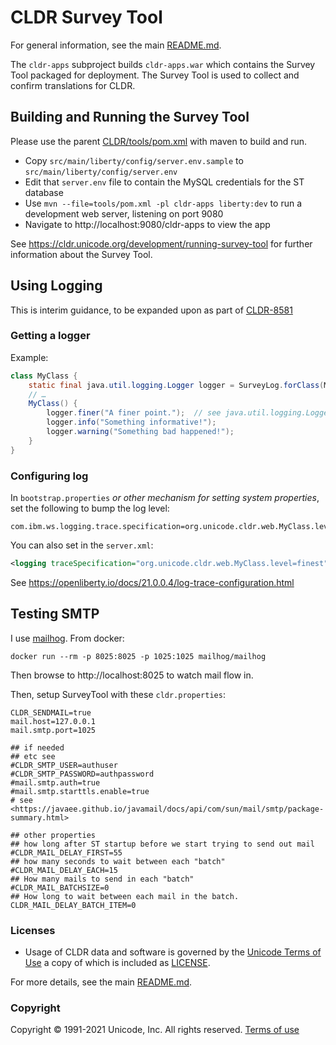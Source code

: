 # CLDR Survey Tool

For general information, see the main [README.md](../../README.md).

The `cldr-apps` subproject builds `cldr-apps.war` which contains the Survey Tool
packaged for deployment. The Survey Tool is used to collect and confirm translations
for CLDR.

## Building and Running the Survey Tool

Please use the parent [CLDR/tools/pom.xml](../pom.xml) with maven to build and run.

- Copy `src/main/liberty/config/server.env.sample` to `src/main/liberty/config/server.env`
- Edit that `server.env` file to contain the MySQL credentials for the ST database
- Use `mvn --file=tools/pom.xml -pl cldr-apps liberty:dev` to run a development
web server, listening on port 9080
- Navigate to http://localhost:9080/cldr-apps to view the app

See <https://cldr.unicode.org/development/running-survey-tool> for further information
about the Survey Tool.

## Using Logging

This is interim guidance, to be expanded upon as part of [CLDR-8581](https://unicode-org.atlassian.net/browse/CLDR-8581)

### Getting a logger

Example:

```java
class MyClass {
    static final java.util.logging.Logger logger = SurveyLog.forClass(MyClass.class);
    // …
    MyClass() {
        logger.finer("A finer point.");  // see java.util.logging.Logger docs
        logger.info("Something informative!");
        logger.warning("Something bad happened!");
    }
}
```

### Configuring log

In `bootstrap.properties` _or other mechanism for setting system properties_, set the following to bump the log level:

```properties
com.ibm.ws.logging.trace.specification=org.unicode.cldr.web.MyClass.level=finest
```

You can also set in the `server.xml`:

```xml
<logging traceSpecification="org.unicode.cldr.web.MyClass.level=finest"/>
```

See <https://openliberty.io/docs/21.0.0.4/log-trace-configuration.html>

## Testing SMTP

I use [mailhog](https://github.com/mailhog/MailHog). From docker:

```shell
docker run --rm -p 8025:8025 -p 1025:1025 mailhog/mailhog
```

Then browse to http://localhost:8025 to watch mail flow in.

Then, setup SurveyTool with these `cldr.properties`:

```properties
CLDR_SENDMAIL=true
mail.host=127.0.0.1
mail.smtp.port=1025

## if needed
## etc see
#CLDR_SMTP_USER=authuser
#CLDR_SMTP_PASSWORD=authpassword
#mail.smtp.auth=true
#mail.smtp.starttls.enable=true
# see <https://javaee.github.io/javamail/docs/api/com/sun/mail/smtp/package-summary.html>

## other properties
## how long after ST startup before we start trying to send out mail
#CLDR_MAIL_DELAY_FIRST=55
## how many seconds to wait between each "batch"
#CLDR_MAIL_DELAY_EACH=15
## How many mails to send in each "batch"
#CLDR_MAIL_BATCHSIZE=0
## How long to wait between each mail in the batch.
CLDR_MAIL_DELAY_BATCH_ITEM=0

```

### Licenses

- Usage of CLDR data and software is governed by the [Unicode Terms of Use](https://www.unicode.org/copyright.html)
a copy of which is included as [LICENSE](../../LICENSE).

For more details, see the main [README.md](../../README.md).

### Copyright

Copyright &copy; 1991-2021 Unicode, Inc.
All rights reserved.
[Terms of use](https://www.unicode.org/copyright.html)
